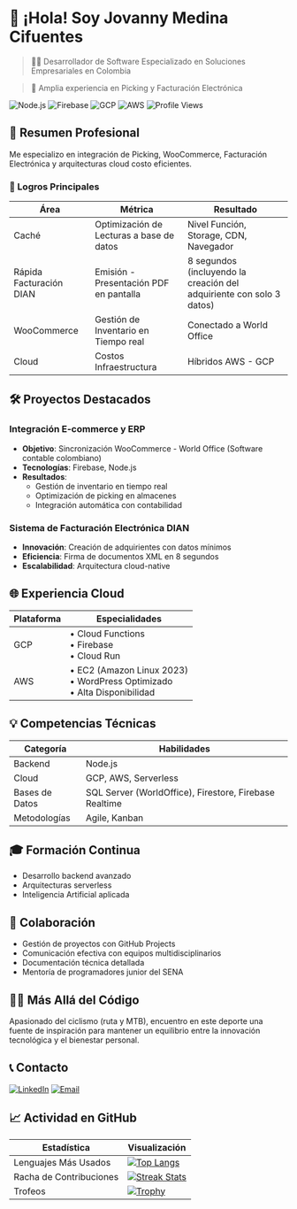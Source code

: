 # 👋 ¡Hola! Soy Jovanny Medina Cifuentes

> 👨‍💻 Desarrollador de Software Especializado en Soluciones Empresariales en Colombia

> 🧾 Amplia experiencia en Picking y Facturación Electrónica 

![Node.js](https://img.shields.io/badge/-Node.js-339933?style=flat-square&logo=node.js&logoColor=white)
![Firebase](https://img.shields.io/badge/-Firebase-FFCA28?style=flat-square&logo=firebase&logoColor=black)
![GCP](https://img.shields.io/badge/-GCP-4285F4?style=flat-square&logo=google-cloud&logoColor=white)
![AWS](https://img.shields.io/badge/-AWS-232F3E?style=flat-square&logo=amazon-aws)
![Profile Views](https://komarev.com/ghpvc/?username=JovannyCO)

## 💼 Resumen Profesional

Me especializo en integración de Picking, WooCommerce, Facturación Electrónica y arquitecturas cloud costo eficientes.

### 🎯 Logros Principales

| Área | Métrica | Resultado |
|------|----------|-----------|
| Caché | Optimización de Lecturas a base de datos | Nivel Función, Storage, CDN, Navegador |
| Rápida Facturación DIAN | Emisión - Presentación PDF en pantalla | 8 segundos (incluyendo la creación del adquiriente con solo 3 datos) |
| WooCommerce | Gestión de Inventario en Tiempo real | Conectado a World Office |
| Cloud | Costos Infraestructura | Híbridos AWS - GCP |

## 🛠️ Proyectos Destacados

### Integración E-commerce y ERP
- **Objetivo**: Sincronización WooCommerce - World Office (Software contable colombiano)
- **Tecnologías**: Firebase, Node.js
- **Resultados**: 
  - Gestión de inventario en tiempo real
  - Optimización de picking en almacenes
  - Integración automática con contabilidad

### Sistema de Facturación Electrónica DIAN
- **Innovación**: Creación de adquirientes con datos mínimos
- **Eficiencia**: Firma de documentos XML en 8 segundos
- **Escalabilidad**: Arquitectura cloud-native

## 🌐 Experiencia Cloud

| Plataforma | Especialidades |
|------------|----------------|
| GCP | • Cloud Functions<br>• Firebase<br>• Cloud Run |
| AWS | • EC2 (Amazon Linux 2023)<br>• WordPress Optimizado<br>• Alta Disponibilidad |

## 💡 Competencias Técnicas

| Categoría | Habilidades |
|-----------|-------------|
| Backend | Node.js |
| Cloud | GCP, AWS, Serverless |
| Bases de Datos | SQL Server (WorldOffice), Firestore, Firebase Realtime |
| Metodologías | Agile, Kanban |

## 🎓 Formación Continua

- Desarrollo backend avanzado
- Arquitecturas serverless
- Inteligencia Artificial aplicada

## 🤝 Colaboración

- Gestión de proyectos con GitHub Projects
- Comunicación efectiva con equipos multidisciplinarios
- Documentación técnica detallada
- Mentoría de programadores junior del SENA

## 🚴‍♂️ Más Allá del Código

Apasionado del ciclismo (ruta y MTB), encuentro en este deporte una fuente de inspiración para mantener un equilibrio entre la innovación tecnológica y el bienestar personal.


## 📞 Contacto

[![LinkedIn](https://img.shields.io/badge/LinkedIn-jovannyCO-blue)](https://www.linkedin.com/in/jovannyCO/)
[![Email](https://img.shields.io/badge/Email-proyectos%40Jovanny.CO-red)](mailto:proyectos@Jovanny.CO)

## 📈 Actividad en GitHub

| Estadística | Visualización |
|-------------|---------------|
| Lenguajes Más Usados | [![Top Langs](https://github-readme-stats.vercel.app/api/top-langs/?username=JovannyCO&layout=compact)](https://github.com/JovannyCO) |
| Racha de Contribuciones | [![Streak Stats](https://github-readme-streak-stats.herokuapp.com/?user=JovannyCO)](https://github.com/JovannyCO) |
| Trofeos | [![Trophy](https://github-profile-trophy.vercel.app/?username=JovannyCO)](https://github.com/JovannyCO) |